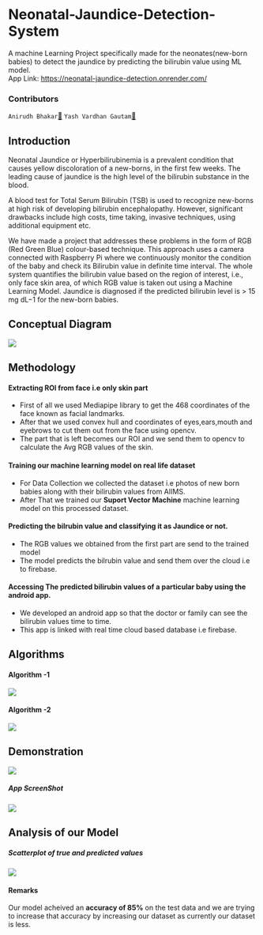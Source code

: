 # Neonatal-Jaundice-Detection-System
A machine Learning Project specifically made for the neonates(new-born babies) to detect the jaundice by predicting the bilirubin value using ML model.
<br> App Link: https://neonatal-jaundice-detection.onrender.com/

### Contributors
`Anirudh Bhakar`<a href= "https://www.linkedin.com/in/anirudh-bhakar/">🔗</a>
`Yash Vardhan Gautam`<a href= "https://www.linkedin.com/in/yash-vardhan-gautam-794837198/">🔗</a>

## Introduction
Neonatal Jaundice or Hyperbilirubinemia is a prevalent condition that causes yellow discoloration of a new-borns,
in the first few weeks. The leading cause of jaundice is the
high level of the bilirubin substance in the blood.

A blood
test for Total Serum Bilirubin (TSB) is used to recognize
new-borns at high risk of developing bilirubin encephalopathy.
However, significant drawbacks include high costs, time taking,
invasive techniques,
using additional equipment etc.

We have made a project that 
addresses these problems in the form of RGB (Red Green
Blue) colour-based technique. This approach uses a camera
connected with Raspberry Pi where we continuously monitor the
condition of the baby and check its Bilirubin value in definite
time interval. The whole system quantifies the bilirubin value
based on the region of interest, i.e., only face skin area, of which
RGB value is taken out using a Machine Learning Model. Jaundice is diagnosed if the predicted
bilirubin level is > 15 mg dL−1 for the new-born babies.

## Conceptual Diagram
![](Project_Photos/conceptual_diagram.png)


## Methodology
#### Extracting ROI from face i.e only skin part
* First of all we used Mediapipe library to get the 468 coordinates of the face known as facial landmarks.
* After that we used convex hull and coordinates of eyes,ears,mouth and eyebrows to cut them out from the face using opencv.
* The part that is left becomes our ROI and we send them to opencv to calculate the Avg RGB values of the skin.

#### Training our machine learning model on real life dataset
* For Data Collection we collected the dataset i.e photos of new born babies along with their bilirubin values from AIIMS.
* After That we trained our **Suport Vector Machine** machine learning model on this processed dataset.

#### Predicting the bilrubin value and classifying it as Jaundice or not.
* The RGB values we obtained from the first part are send to the trained model
* The model predicts the bilrubin value and send them over the cloud i.e to firebase.

#### Accessing The predicted bilirubin values of a particular baby using the android app.
* We developed an android app so that the doctor or family can see the bilirubin values time to time.
* This app is linked with real time cloud based database i.e firebase.

## Algorithms
#### Algorithm -1

![](Project_Photos/algo1.png)

#### Algorithm -2

![](Project_Photos/algo2.png)

## Demonstration
![](Project_Photos/demonstration.png)

##### **App ScreenShot**
![](Project_Photos/app.png)

## Analysis of our Model
##### **Scatterplot of true and predicted values**

![](Project_Photos/graphs.png)

#### **Remarks**

Our model acheived an **accuracy of 85%** on the test data and we are trying to increase that accuracy by increasing our dataset as currently our dataset is less. 
